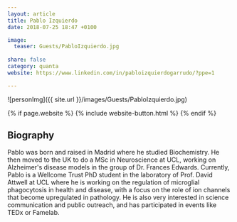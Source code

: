 ```yaml
---
layout: article
title: Pablo Izquierdo
date: 2018-07-25 18:47 +0100

image:
  teaser: Guests/PabloIzquierdo.jpg
  
share: false
category: quanta
website: https://www.linkedin.com/in/pabloizquierdogarrudo/?ppe=1

---
```


![personImg]({{ site.url }}/images/Guests/PabloIzquierdo.jpg)

{% if page.website %}
{% include website-button.html %}
{% endif %}


## Biography
Pablo was born and raised in Madrid where he studied Biochemistry. He then moved to the UK to do a MSc in Neuroscience at UCL, working on Alzheimer's disease models in the group of Dr. Frances Edwards. Currently, Pablo is a Wellcome Trust PhD student in the laboratory of Prof. David Attwell at UCL where he is working on the regulation of microglial phagocytosis in health and disease, with a focus on the role of ion channels that become upregulated in pathology. He is also very interested in science communication and public outreach, and has participated in events like TEDx or Famelab.



